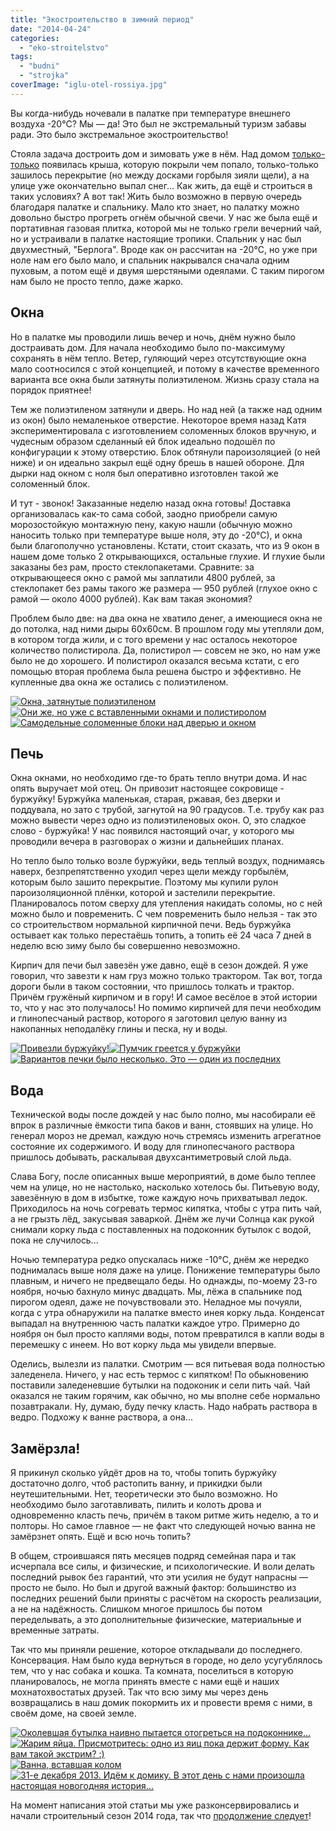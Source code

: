 ```yaml
---
title: "Экостроительство в зимний период"
date: "2014-04-24"
categories: 
  - "eko-stroitelstvo"
tags: 
  - "budni"
  - "strojka"
coverImage: "iglu-otel-rossiya.jpg"
---
```


Вы когда-нибудь ночевали в палатке при температуре внешнего воздуха -20°C? Мы — да! Это был не экстремальный туризм забавы ради. Это было экстремальное экостроительство!

Стояла задача достроить дом и зимовать уже в нём. Над домом [только-только](http://svobodaiznutri.ru/krysha-dlya-ekodoma-3/ "Крыша для экодома. Часть третья.") появилась крыша, которую покрыли чем попало, только-только зашилось перекрытие (но между досками горбыля зияли щели), а на улице уже окончательно выпал снег... Как жить, да ещё и строиться в таких условиях? А вот так! Жить было возможно в первую очередь благодаря палатке и спальнику. Мало кто знает, но палатку можно довольно быстро прогреть огнём обычной свечи. У нас же была ещё и портативная газовая плитка, которой мы не только грели вечерний чай, но и устраивали в палатке настоящие тропики. Спальник у нас был двухместный, "Берлога". Вроде как он рассчитан на -20°C, но уже при ноле нам его было мало, и спальник накрывался сначала одним пуховым, а потом ещё и двумя шерстяными одеялами. С таким пирогом нам было не просто тепло, даже жарко.

## Окна

Но в палатке мы проводили лишь вечер и ночь, днём нужно было достраивать дом. Для начала необходимо было по-максимуму сохранять в нём тепло. Ветер, гуляющий через отсутствующие окна мало соотносился с этой концепцией, и потому в качестве временного варианта все окна были затянуты полиэтиленом. Жизнь сразу стала на порядок приятнее!

Тем же полиэтиленом затянули и дверь. Но над ней (а также над одним из окон) было немаленькое отверстие. Некоторое время назад Катя экспериментировала с изготовлением соломенных блоков вручную, и чудесным образом сделанный ей блок идеально подошёл по конфигурации к этому отверстию. Блок обтянули пароизоляцией (о ней ниже) и он идеально закрыл ещё одну брешь в нашей обороне. Для дырки над окном с ноля был оперативно изготовлен такой же соломенный блок.

И тут - звонок! Заказанные неделю назад окна готовы! Доставка организовалась как-то сама собой, заодно приобрели самую морозостойкую монтажную пену, какую нашли (обычную можно наносить только при температуре выше ноля, эту до -20°С), и окна были благополучно установлены. Кстати, стоит сказать, что из 9 окон в нашем доме только 2 открывающихся, остальные глухие. И глухие были заказаны без рам, просто стеклопакетами. Сравните: за открывающееся окно с рамой мы заплатили 4800 рублей, за стеклопакет без рамы такого же размера — 950 рублей (глухое окно с рамой — около 4000 рублей). Как вам такая экономия?

Проблем было две: на два окна не хватило денег, а имеющиеся окна не до потолка, над ними дыры 60х60см. В прошлом году мы утепляли дом, в котором тогда жили, и с того времени у нас осталось некоторое количество полистирола. Да, полистирол — совсем не эко, но нам уже было не до хорошего. И полистирол оказался весьма кстати, с его помощью вторая проблема была решена быстро и эффективно. Не купленные два окна же остались с полиэтиленом.

[![Окна, затянутые полиэтиленом](images/IMG_20131011_122859-240x180.jpg)](http://svobodaiznutri.ru/wp-content/uploads/IMG_20131011_122859.jpg)[![Они же, но уже с вставленными окнами и полистиролом](images/IMG_20131121_104936-240x180.jpg)](http://svobodaiznutri.ru/wp-content/uploads/IMG_20131121_104936.jpg)[![Самодельные соломенные блоки над дверью и окном](images/IMG_20131107_140614-e1398341469484-135x180.jpg)](http://svobodaiznutri.ru/wp-content/uploads/IMG_20131107_140614-e1398341469484.jpg)

## Печь

Окна окнами, но необходимо где-то брать тепло внутри дома. И нас опять выручает мой отец. Он привозит настоящее сокровище - буржуйку! Буржуйка маленькая, старая, ржавая, без дверки и поддувала, но зато с трубой, загнутой на 90 градусов. Т.е. трубу как раз можно вывести через одно из полиэтиленовых окон. О, это сладкое слово - буржуйка! У нас появился настоящий очаг, у которого мы проводили вечера в разговорах о жизни и дальнейших планах.

Но тепло было только возле буржуйки, ведь теплый воздух, поднимаясь наверх, безпрепятственно уходил через щели между горбылём, которым было зашито перекрытие. Поэтому мы купили рулон пароизоляционной плёнки, которой и застелили перекрытие. Планировалось потом сверху для утепления накидать соломы, но с ней можно было и повременить. С чем повременить было нельзя - так это со строительством нормальной кирпичной печи. Ведь буржуйка остывает как только перестаёшь топить, а топить её 24 часа 7 дней в неделю всю зиму было бы совершенно невозможно.

Кирпич для печи был завезён уже давно, ещё в сезон дождей. Я уже говорил, что завезти к нам груз можно только трактором. Так вот, тогда дороги были в таком состоянии, что пришлось толкать и трактор. Причём гружёный кирпичом и в гору! И самое весёлое в этой истории то, что у нас это получалось! Но помимо кирпичей для печи необходим и глинопесчаный раствор, которого я заготовил целую ванну из накопанных неподалёку глины и песка, ну и воды.

[![Привезли буржуйку!](images/IMG_20131017_182042-e1398342155768-135x180.jpg)](http://svobodaiznutri.ru/wp-content/uploads/IMG_20131017_182042-e1398342155768.jpg)[![Пумчик греется у буржуйки](images/IMG_20131029_164042-240x180.jpg)](http://svobodaiznutri.ru/wp-content/uploads/IMG_20131029_164042.jpg)[![Вариантов печки было несколько. Это — один из последних](images/IMG_20131017_182158-240x180.jpg)](http://svobodaiznutri.ru/wp-content/uploads/IMG_20131017_182158.jpg)

## Вода

Технической воды после дождей у нас было полно, мы насобирали её впрок в различные ёмкости типа баков и ванн, стоявших на улице. Но генерал мороз не дремал, каждую ночь стремясь изменить агрегатное состояние их содержимого. И воду для глинопесчаного раствора пришлось добывать, раскалывая двухсантиметровый слой льда.

Слава Богу, после описанных выше мероприятий, в доме было теплее чем на улице, но не настолько, насколько хотелось бы. Питьевую воду, завезённую в дом в избытке, тоже каждую ночь прихватывал ледок. Приходилось на ночь согревать термос кипятка, чтобы с утра пить чай, а не грызть лёд, закусывая заваркой. Днём же лучи Солнца как рукой снимали корку льда с поставленных на подоконник бутылок с водой, пока не случилось...

Ночью температура редко опускалась ниже -10°C, днём же нередко поднималась выше ноля даже на улице. Понижение температуры было плавным, и ничего не предвещало беды. Но однажды, по-моему 23-го ноября, ночью бахнуло минус двадцать. Мы, лёжа в спальнике под пирогом одеял, даже не почувствовали это. Неладное мы почуяли, когда с утра обнаружили на палатке вместо инея корку льда. Конденсат выпадал на внутреннюю часть палатки каждое утро. Примерно до ноября он был просто каплями воды, потом превратился в капли воды в перемешку с инеем. Но вот корку льда мы увидели впервые.

Оделись, вылезли из палатки. Смотрим — вся питьевая вода полностью заледенела. Ничего, у нас есть термос с кипятком! По обыкновению поставили заледеневшие бутылки на подоконик и сели пить чай. Чай оказался не таким горячим, как обычно, но мы вполне себе нормально позавтракали. Ну, думаю, буду печку класть. Надо набрать раствора в ведро. Подхожу к ванне раствора, а она...

## Замёрзла!

Я прикинул сколько уйдёт дров на то, чтобы топить буржуйку достаточно долго, чтоб растопить ванну, и прикидки были неутешительными. Нет, теоретически это было возможно. Но необходимо было заготавливать, пилить и колоть дрова и одновременно класть печь, причём в таком ритме жить неделю, а то и полторы. Но самое главное — не факт что следующей ночью ванна не замёрзнет опять. Ещё и всю ночь топить?

В общем, строившаяся пять месяцев подряд семейная пара и так исчерпала все силы, и физические, и психологические. И воли делать последний рывок без гарантий, что эти усилия не будут напрасны — просто не было. Но был и другой важный фактор: большинство из последних решений были приняты с расчётом на скорость реализации, а не на надёжность. Слишком многое пришлось бы потом переделывать, а это дополнительные физические, материальные и временные затраты.

Так что мы приняли решение, которое откладывали до последнего. Консервация. Нам было куда вернуться в городе, но дело усугублялось тем, что у нас собака и кошка. Та комната, поселиться в которую планировалось, не могла принять вместе с нами ещё и наших мохнатохвостатых друзей. Так что всю зиму мы через день возвращались в наш домик покормить их и провести время с ними, в своём доме, на своей земле.

[![Околевшая бутылка наивно пытается отогреться на подоконнике...](images/IMG_20131121_104957-240x180.jpg)](http://svobodaiznutri.ru/wp-content/uploads/IMG_20131121_104957.jpg)[![Жарим яйца. Присмотритесь: одно из яиц пока держит форму. Как вам такой экстрим? :)](images/IMG_20131107_140331-240x180.jpg)](http://svobodaiznutri.ru/wp-content/uploads/IMG_20131107_140331.jpg)[![Ванна, вставшая колом](images/IMG_20131028_161605-240x180.jpg)](http://svobodaiznutri.ru/wp-content/uploads/IMG_20131028_161605.jpg)[![31-е декабря 2013. Идём к домику. В этот день с нами произошла настоящая новогодняя история...](images/IMG_20131125_143147-240x180.jpg)](http://svobodaiznutri.ru/wp-content/uploads/IMG_20131125_143147.jpg)

На момент написания этой статьи мы уже разконсервировались и начали строительный сезон 2014 года, так что [продолжение следует](http://svobodaiznutri.ru/postroit-sebe-dom-mif-ili-realnost/ "Построить себе дом: миф или реальность")!
